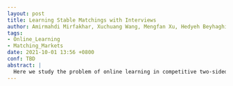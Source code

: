 ```yaml
---
layout: post
title: Learning Stable Matchings with Interviews
author: Amirmahdi Mirfakhar, Xuchuang Wang, Mengfan Xu, Hedyeh Beyhaghi, Mohammad Hajiesmaili 
tags:
- Online_Learning
- Matching_Markets
date: 2021-10-01 13:56 +0800
conf: TBD
abstract: |
  Here we study the problem of online learning in competitive two-sided matching markets, Agents and Firms. In this field of study one/two side/s of the market must learn about their preferences over the other side through a repeated game. Here we want to propose decentralized and coordination-free algorithms that agents can use to reach to their stable matching in structured matching markets. Generally speaking, agents, at each iteration of the game, interact with the other side and build or update a belief about their valuation (preference) over the other side, and then submit it to central algorithm which is guaranteed to find an stable matching regarding the submitted preference lists. At each time step, agents would receive a noisy observation after being matched with another one from the other side. In this work, We try to add one more step of adding the interviews, in which each agent would interview with a subset of agents in the other side, changes his belief about them and submits his preference list over the interviewed set to the central algorithm. The central algorithm, which is assured to find a stable, not necessary complete, matching regarding the submitted preference lists is the \textbf{Gale-Shapley} algorithm.
---
```

